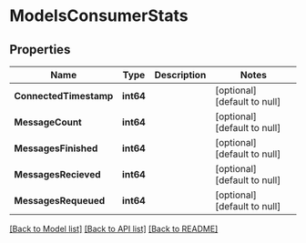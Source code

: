 # ModelsConsumerStats

## Properties
Name | Type | Description | Notes
------------ | ------------- | ------------- | -------------
**ConnectedTimestamp** | **int64** |  | [optional] [default to null]
**MessageCount** | **int64** |  | [optional] [default to null]
**MessagesFinished** | **int64** |  | [optional] [default to null]
**MessagesRecieved** | **int64** |  | [optional] [default to null]
**MessagesRequeued** | **int64** |  | [optional] [default to null]

[[Back to Model list]](../README.md#documentation-for-models) [[Back to API list]](../README.md#documentation-for-api-endpoints) [[Back to README]](../README.md)


